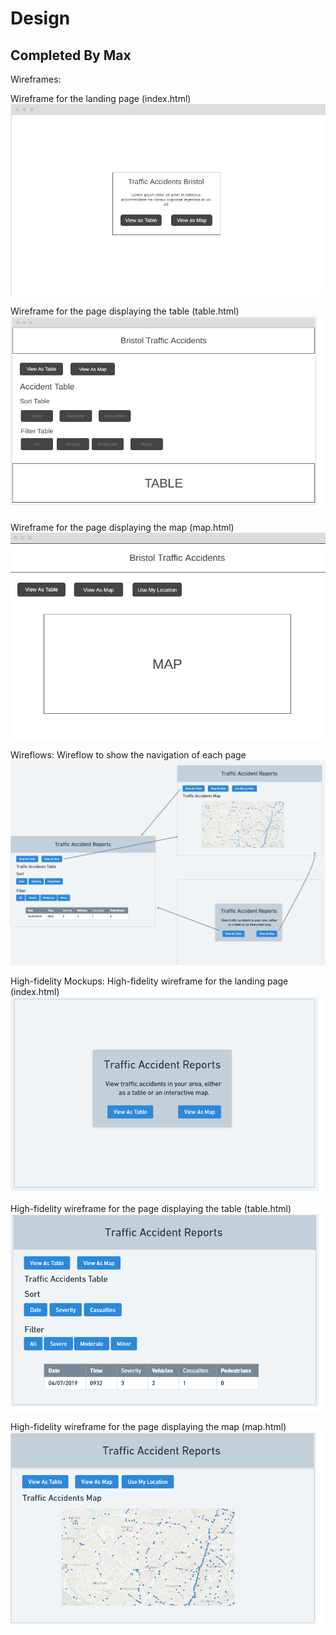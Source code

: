 # Design
## Completed By Max

Wireframes:

Wireframe for the landing page (index.html)
![](images/Wireframe1.png)

Wireframe for the page displaying the table (table.html)
![](images/Wireframe2.png)

Wireframe for the page displaying the map (map.html)
![](images/Wireframe3.png)

Wireflows:
Wireflow to show the navigation of each page
![](images/Wireflow.png)

High-fidelity Mockups:
High-fidelity wireframe for the landing page (index.html)
![](images/high-fidelity-Wireframe2.png)

High-fidelity wireframe for the page displaying the table (table.html)
![](images/high-fidelity-Wireframe1.png)

High-fidelity wireframe for the page displaying the map (map.html)
![](images/high-fidelity-Wireframe3.png)
